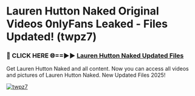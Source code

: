 # Lauren Hutton Naked Original Videos 0nlyFans Leaked - Files Updated! (twpz7)

<h3>🔴 CLICK HERE 🌐==►► <a href="https://tinyurl.com/yckcrads" rel="nofollow">Lauren Hutton Naked Updated Files</a></h3>

Get Lauren Hutton Naked and all content. Now you can access all videos and pictures of Lauren Hutton Naked. New Updated Files 2025!

[![twpz7](https://i.imgur.com/hpKpOFt.gif)](https://tinyurl.com/yckcrads)
